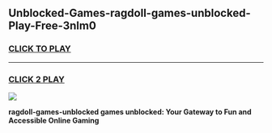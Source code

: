 
## Unblocked-Games-ragdoll-games-unblocked-Play-Free-3nlm0
<h3>
<a href="https://premium76.site?title=ragdoll-games-unblocked&ref=10A">CLICK TO PLAY</a></h3>
<hr>

<h3>
<a href="https://premium76.site?title=ragdoll-games-unblocked&ref=10A">CLICK 2 PLAY</a>
  
</h3>

<a href="https://premium76.site?title=ragdoll-games-unblocked&ref=10A"><img src="https://clearcache.store/games.png"></a>


**ragdoll-games-unblocked games unblocked: Your Gateway to Fun and Accessible Online Gaming**
